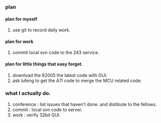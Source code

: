 ### plan
#### plan for myself
1. use git to record daily work.

#### plan for work
1. commit local svn code to the 243 service.

#### plan for little things that easy forget.
1. download the 62005 the latest code with GUI.
2. ask lufeng to get the A7l code to merge the MCU related code.

### what I actually do.
1. conference : list issues that haven't done. and distibute to the fellows.
2. commit : local svn code to server.
3. work : verify 32bit GUI.
